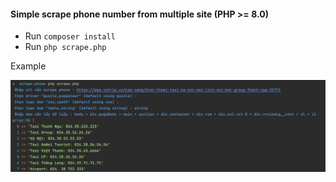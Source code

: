 #### Simple scrape phone number from multiple site (PHP >= 8.0)

* Run `composer install`
* Run `php scrape.php`


Example
<p align="center">
  <img src="./example.png"/>
</p>
